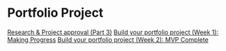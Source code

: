 # Portfolio Project

[Research & Project approval (Part 3)](https://trello.com/invite/b/gZONaBFm/ATTI5f1da62cd33a0d821a62a8bf483f70f92DCB9D2E/file-conversion-web-app)
[Build your portfolio project (Week 1): Making Progress](https://onedrive.live.com/edit?id=1023BDA02AC8ACF8!s41bf9bb95cff438f8398671db19c7c3e&resid=1023BDA02AC8ACF8!s41bf9bb95cff438f8398671db19c7c3e&cid=1023bda02ac8acf8&ithint=file%2Cdocx&redeem=aHR0cHM6Ly8xZHJ2Lm1zL3cvYy8xMDIzYmRhMDJhYzhhY2Y4L0VibWJ2MEhfWEk5RGc1aG5IYkdjZkQ0QkNWbkZWcWxySkllV1hqVTdsdmJJN0E_ZT1jcmJxNTc&migratedtospo=true&wdo=2)
[Build your portfolio project (Week 2): MVP Complete]()